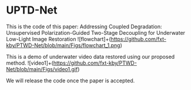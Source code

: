 # UPTD-Net 
This is the code of this paper: Addressing Coupled Degradation: Unsupervised Polarization-Guided Two-Stage Decoupling for Underwater Low-Light Image Restoration
![flowchart]+(https://github.com/fxt-kby/PTWD-Net/blob/main/Figs/flowchart_1.png)

This is a demo of underwater video data restored using our proposed method.
![video1]+(https://github.com/fxt-kby/PTWD-Net/blob/main/Figs/video1.gif)

We will release the code once the paper is accepted.
